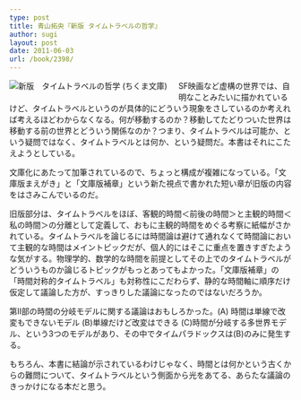 ```yaml
---
type: post
title: 青山拓央『新版 タイムトラベルの哲学』
author: sugi
layout: post
date: 2011-06-03
url: /book/2398/
---
```

<a href="http://www.amazon.co.jp/exec/obidos/ASIN/4480427821/chezsugi-22/ref=nosim/" onclick="_gaq.push(['_trackEvent', 'outbound-article', 'http://www.amazon.co.jp/exec/obidos/ASIN/4480427821/chezsugi-22/ref=nosim/', '']);" name="amazletlink" target="_blank"><img src="http://i2.wp.com/ecx.images-amazon.com/images/I/41qKaHlpT1L._SL160_.jpg?w=660" alt="新版　タイムトラベルの哲学 (ちくま文庫)" class="alignleft" style="float: left; margin: 0 20px 20px 0;" data-recalc-dims="1" /></a>

SF映画など虚構の世界では、自明なことみたいに描かれているけど、タイムトラベルというのが具体的にどういう現象をさしているのか考えれば考えるほどわからなくなる。何が移動するのか？移動してたどりついた世界は移動する前の世界とどういう関係なのか？つまり、タイムトラベルは可能か、という疑問ではなく、タイムトラベルとは何か、という疑問だ。本書はそれにこたえようとしている。

文庫化にあたって加筆されているので、ちょっと構成が複雑になっている。「文庫版まえがき」と「文庫版補章」という新た視点で書かれた短い章が旧版の内容をはさみこんでいるのだ。

旧版部分は、タイムトラベルをほぼ、客観的時間＜前後の時間＞と主観的時間＜私の時間＞の分離として定義して、おもに主観的時間をめぐる考察に紙幅がさかれている。タイムトラベルを論じるには時間論は避けて通れなくて時間論において主観的な時間はメイントピックだが、個人的にはそこに重点を置きすぎたような気がする。物理学的、数学的な時間を前提としてその上でのタイムトラベルがどういうものか論じるトピックがもっとあってもよかった。「文庫版補章」の「時間対称的タイムトラベル」も対称性にこだわらず、静的な時間軸に順序だけ仮定して議論した方が、すっきりした議論になったのではないだろうか。

第II部の時間の分岐モデルに関する議論はおもしろかった。(A) 時間は単線で改変もできないモデル (B)単線だけど改変はできる (C)時間が分岐する多世界モデル、という3つのモデルがあり、その中でタイムパラドックスは(B)のみに発生する。

もちろん、本書に結論が示されているわけじゃなく、時間とは何かという古くからの難問について、タイムトラベルという側面から光をあてる、あらたな議論のきっかけになる本だと思う。


